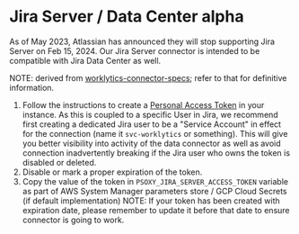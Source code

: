 # Jira Server / Data Center **alpha**

As of May 2023, Atlassian has announced they will stop supporting Jira Server on Feb 15, 2024. Our
Jira Server connector is intended to be compatible with Jira Data Center as well.

NOTE: derived from [worklytics-connector-specs](../../infra/modules/worklytics-connector-specs/main.tf); refer to that for definitive information.

  1. Follow the instructions to create a [Personal Access Token](https://confluence.atlassian.com/enterprise/using-personal-access-tokens-1026032365.html) in your instance.
     As this is coupled to a specific User in Jira, we recommend first creating a dedicated Jira user
     to be a "Service Account" in effect for the connection (name it `svc-worklytics` or something).
     This will give you better visibility into activity of the data connector as well as avoid
     connection inadvertently breaking if the Jira user who owns the token is disabled or deleted.
  2. Disable or mark a proper expiration of the token.
  3. Copy the value of the token in `PSOXY_JIRA_SERVER_ACCESS_TOKEN` variable as part of AWS System
     Manager parameters store / GCP Cloud Secrets (if default implementation)
     NOTE: If your token has been created with expiration date, please remember to update it before
     that date to ensure connector is going to work.


